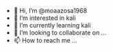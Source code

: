 - 👋 Hi, I’m @moaazosa1968
- 👀 I’m interested in kali
- 🌱 I’m currently learning kali
- 💞️ I’m looking to collaborate on ...
- 📫 How to reach me ...

<!---
moaazosa1968/moaazosa1968 is a ✨ special ✨ repository because its `README.md` (this file) appears on your GitHub profile.
You can click the Preview link to take a look at your changes.
--->
